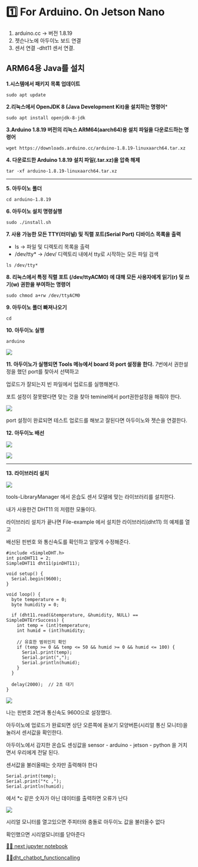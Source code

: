 # 1️⃣ For Arduino. On Jetson Nano

1. arduino.cc   ->  버전 1.8.19
2. 젯슨나노에 아두이노 보드 연결
3. 센서 연결 -dht11 센서 연결. 

## ARM64용 Java를 설치

**1.시스템에서 패키지 목록 업데이트**

```sudo apt update```


**2.리눅스에서 OpenJDK 8 (Java Development Kit)을 설치하는 명령어***

```sudo apt install openjdk-8-jdk```


**3.Arduino 1.8.19 버전의 리눅스 ARM64(aarch64)용 설치 파일을 다운로드하는 명령어**

```wget https://downloads.arduino.cc/arduino-1.8.19-linuxaarch64.tar.xz```


**4. 다운로드한 Arduino 1.8.19 설치 파일(.tar.xz)을 압축 해제**

```tar -xf arduino-1.8.19-linuxaarch64.tar.xz```

---

**5. 아두이노 폴더**

```cd arduino-1.8.19```


**6. 아두이노 설치 명령실행**

```sudo ./install.sh```


**7.  사용 가능한 모든 TTY(터미널) 및 직렬 포트(Serial Port) 디바이스 목록을 출력**
  - ls → 파일 및 디렉토리 목록을 출력
  - /dev/tty* → /dev/ 디렉토리 내에서 tty로 시작하는 모든 파일 검색

```ls /dev/tty*```


**8. 리눅스에서 특정 직렬 포트 **(/dev/ttyACM0)** 에 대해 모든 사용자에게 읽기(r) 및 쓰기(w) 권한을 부여하는 명령어**

```sudo chmod a+rw /dev/ttyACM0  ```


**9. 아두이노 폴더 빠져나오기**

``cd ``


**10. 아두이노 실행**
    
```arduino```

![](img/ardu.png)


**11. 아두이노가 실행되면 Tools 메뉴에서  board 와 port 설정을 한다.** 7번에서 권한설정을 했던 port를 찾아서 선택하고

  업로드가 잘되는지 빈 파일에서 업로드를 실행해본다.

  포트 설정이 잘못됐다면 맞는 것을 찾아 teminel에서 port권한설정을 해줘야 한다. 

![](img/arduport.jpg)

port 설정이 완료되면 테스트 업로드를 해보고  잘된다면 아두이노와 젯슨을 연결한다.

**12. 아두이노 배선**

![](img/dht1.jpg)

![](img/ardujetson.jpg)

---

**13. 라이브러리 설치**

![](img/ardu_lib.png)

tools-LibraryManager 에서 온습도 센서 모델에 맞는 라이브러리를 설치한다. 

내가 사용한건 DHT11 의 저렴한 모듈이다. 

라이브러리 설치가 끝나면 File-example 에서 설치한 라이브러리(dht11) 의 예제를 열고 

배선된 핀번호 와 통신속도를 확인하고 알맞게 수정해준다. 

```
#include <SimpleDHT.h>
int pinDHT11 = 2;
SimpleDHT11 dht11(pinDHT11);

void setup() {
  Serial.begin(9600);
}

void loop() {
  byte temperature = 0;
  byte humidity = 0;
  
  if (dht11.read(&temperature, &humidity, NULL) == SimpleDHTErrSuccess) {
    int temp = (int)temperature;
    int humid = (int)humidity;
    
    // 유효한 범위인지 확인
    if (temp >= 0 && temp <= 50 && humid >= 0 && humid <= 100) {
      Serial.print(temp);
      Serial.print(",");
      Serial.println(humid);
    }
  }
  
  delay(2000);  // 2초 대기
}
```

![](img/arducode.png)

나는 핀번호 2번과 통신속도 9600으로 설정했다. 

아두이노에 업로드가 완료되면 상단 오른쪽에 돋보기 모양버튼(시리얼 통신 모니터)을 눌러서 센서값을 확인한다.

아두이노에서 감지한 온습도 센싱값을 
sensor - arduino - jetson - python 을 거치면서 우리에게 전달 된다.

센서값을 불러올때는 숫자만 출력해야 한다 
```
Serial.print(temp);
Serial.print("*c ,");
Serial.println(humid);
```
에서 *c 같은 숫자가 아닌 데이터를 출력하면 오류가 난다

![](img/serial.jpg)

시리얼 모니터를 열고있으면 주피터와 충돌로 아두이노 값을 불러올수 없다

확인했으면 시리얼모니터를 닫아준다





[🙋‍♂️ next jupyter notebook](https://github.com/ralralra/jetson_DLI/blob/main/7_python%20and%20jupyter%20_venv.md)

[🙋‍♂️dht_chatbot_functioncalling](https://github.com/ralralra/jetson_DLI/blob/main/chatbot/3_dht_chatbot_functioncalling.ipynb)
